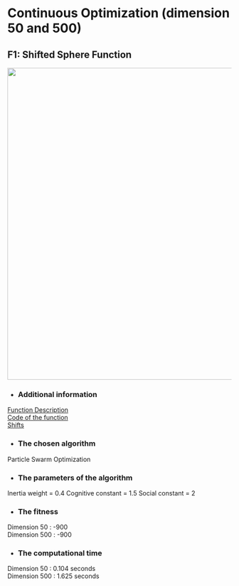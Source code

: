 # Continuous Optimization (dimension 50 and 500)
## F1: Shifted Sphere Function   

<image src = "https://user-images.githubusercontent.com/57988473/81109700-c9748600-8f1a-11ea-9b3d-e3d9331e0807.png" width = "700">

- ### Additional information  
[Function Description](https://github.com/Khwansiri/Metaheuristic_DSTI/blob/master/Shifted%20Sphere%20Function/CEC2008_TechnicalReport.pdf)    
[Code of the function](https://github.com/Khwansiri/Metaheuristic_DSTI/blob/master/Shifted%20Sphere%20Function/benchmark.c)      
[Shifts](https://github.com/Khwansiri/Metaheuristic_DSTI/blob/master/Shifted%20Sphere%20Function/data.h)    

- ### The chosen algorithm       
Particle Swarm Optimization  

- ###	The parameters of the algorithm  
Inertia weight = 0.4
Cognitive constant  = 1.5
Social constant = 2 

- ### The fitness  
Dimension 50  :   -900    
Dimension 500 :   -900      

- ###	The computational time   
Dimension 50   :   0.104    seconds   
Dimension 500  :   1.625    seconds  
 




